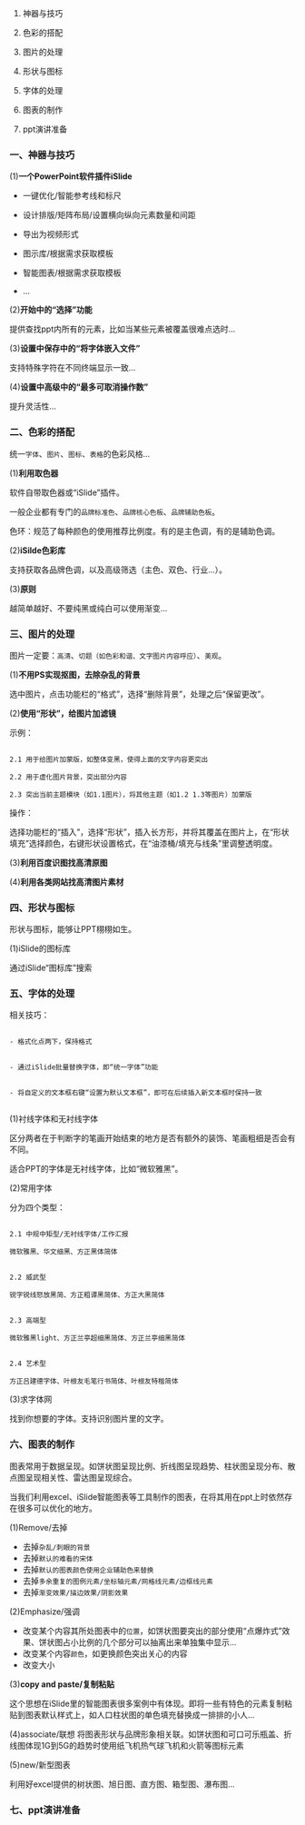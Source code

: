 1. 神器与技巧

2. 色彩的搭配

3. 图片的处理

4. 形状与图标

5. 字体的处理

6. 图表的制作

7. ppt演讲准备


### 一、神器与技巧

(1)**一个PowerPoint软件插件iSlide**

- 一键优化/智能参考线和标尺

- 设计排版/矩阵布局/设置横向纵向元素数量和间距

- 导出为视频形式

- 图示库/根据需求获取模板

- 智能图表/根据需求获取模板

- ...


(2)**开始中的“选择”功能**

提供查找ppt内所有的元素，比如当某些元素被覆盖很难点选时...


(3)**设置中保存中的“将字体嵌入文件”**

支持特殊字符在不同终端显示一致...


(4)**设置中高级中的“最多可取消操作数”**

提升灵活性...



### 二、色彩的搭配

统一`字体`、`图片`、`图标`、`表格`的色彩风格...


(1)**利用取色器**

软件自带取色器或“iSlide”插件。

一般企业都有专门的`品牌标准色`、`品牌核心色板`、`品牌辅助色板`。

色环：规范了每种颜色的使用推荐比例度。有的是主色调，有的是辅助色调。


(2)**iSilde色彩库**

支持获取各品牌色调，以及高级筛选（主色、双色、行业...）。


(3)**原则**

越简单越好、不要纯黑或纯白可以使用渐变...



### 三、图片的处理

图片一定要：`高清`、`切题（如色彩和谐、文字图片内容呼应）`、`美观`。


(1)**不用PS实现抠图，去除杂乱的背景**

选中图片，点击功能栏的“格式”，选择“删除背景”，处理之后“保留更改”。


(2)**使用“形状”，给图片加滤镜**

示例：

```

2.1 用于给图片加蒙版，如整体变黑，使得上面的文字内容更突出

2.2 用于虚化图片背景，突出部分内容

2.3 突出当前主题模块（如1.1图片），将其他主题（如1.2 1.3等图片）加蒙版

```

操作：

选择功能栏的“插入”，选择“形状”，插入长方形，并将其覆盖在图片上，在“形状填充”选择颜色，右键形状设置格式，在“油漆桶/填充与线条”里调整透明度。


(3)**利用百度识图找高清原图**


(4)**利用各类网站找高清图片素材**



### 四、形状与图标

形状与图标，能够让PPT栩栩如生。

(1)iSlide的图标库

通过iSlide“图标库”搜索



### 五、字体的处理

相关技巧：

```

- 格式化点两下，保持格式


- 通过iSlide批量替换字体，即“统一字体”功能


- 将自定义的文本框右键“设置为默认文本框”，即可在后续插入新文本框时保持一致


```

(1)衬线字体和无衬线字体

区分两者在于判断字的笔画开始结束的地方是否有额外的装饰、笔画粗细是否会有不同。

适合PPT的字体是无衬线字体，比如“微软雅黑”。


(2)常用字体  

分为四个类型：

```

2.1 中规中矩型/无衬线字体/工作汇报

微软雅黑、华文细黑、方正黑体简体


2.2 威武型

锐字锐线怒放黑简、方正粗谭黑简体、方正大黑简体


2.3 高端型

微软雅黑light、方正兰亭超细黑简体、方正兰亭细黑简体


2.4 艺术型

方正吕建德字体、叶根友毛笔行书简体、叶根友特楷简体

```


(3)求字体网  

找到你想要的字体。支持识别图片里的文字。



### 六、图表的制作

图表常用于数据呈现。如饼状图呈现比例、折线图呈现趋势、柱状图呈现分布、散点图呈现相关性、雷达图呈现综合。

当我们利用excel、iSlide智能图表等工具制作的图表，在将其用在ppt上时依然存在很多可以优化的地方。

(1)Remove/去掉

- 去掉`杂乱/刺眼的背景`
- 去掉`默认的难看的宋体`
- 去掉`默认的图表颜色使用企业辅助色来替换`
- 去掉`多余重复的图例元素/坐标轴元素/网格线元素/边框线元素`
- 去掉`渐变效果/描边效果/阴影效果`


(2)Emphasize/强调

- 改变某个内容其所处图表中的`位置`，如饼状图要突出的部分使用“点爆炸式”效果、饼状图占小比例的几个部分可以抽离出来单独集中显示...
- 改变某个内容`颜色`，如更换颜色突出关心的内容
- 改变大小


(3)**copy and paste/复制粘贴**

这个思想在iSlide里的智能图表很多案例中有体现。即将一些有特色的元素复制粘贴到图表默认样式上，如人口柱状图的单色填充替换成一排排的小人...


(4)associate/联想
将图表形状与品牌形象相关联。如饼状图和可口可乐瓶盖、折线图体现1G到5G的趋势时使用纸飞机热气球飞机和火箭等图标元素


(5)new/新型图表

利用好excel提供的树状图、旭日图、直方图、箱型图、瀑布图...


### 七、ppt演讲准备


